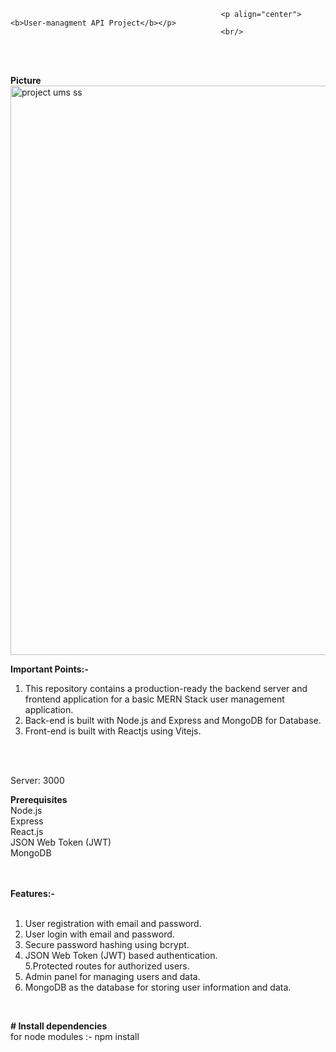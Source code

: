                                                    <p align="center"><b>User-managment API Project</b></p>
                                                   <br/>
 <br/>
 <br/>

 <b>Picture</b>
<img width="911" alt="project ums ss" src="https://github.com/jatinjangid452/jatin_project/assets/112458590/4ea62e5e-9c31-44af-a8f6-d3faaab9c88d">

 <b>Important Points:-</b>
1. This repository contains a production-ready the backend server and frontend application for a basic MERN Stack user management application. <br/>
2. Back-end is built with Node.js and Express and MongoDB for Database. <br/>
3. Front-end is built with Reactjs using Vitejs. <br/>
 <br/>
 <br/>
 
Server: 3000 <br/>

<b>Prerequisites</b> <br/>
Node.js <br/>
Express <br/>
React.js <br/>
JSON Web Token (JWT) <br/>
MongoDB <br/>
 <br/>
 <br/>
 
<b>Features:-</b> <br>
</br>
1. User registration with email and password. <br/>
2. User login with email and password. <br/>
3. Secure password hashing using bcrypt. <br/>
4. JSON Web Token (JWT) based authentication. <br/>
5.Protected routes for authorized users. <br/>
6. Admin panel for managing users and data. <br/>
7. MongoDB as the database for storing user information and data. <br/>
 <br/>
 
<b># Install dependencies</b> <br/>
for node modules :- npm install <br/>
 
 
